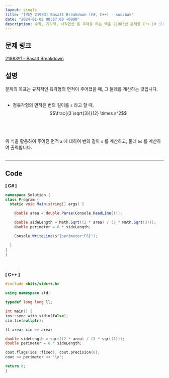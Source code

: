 ```yaml
---
layout: single
title: "[백준 21983] Basalt Breakdown (C#, C++) - soo:bak"
date: "2024-01-02 08:07:00 +0900"
description: 수학, 기하학, 사칙연산 을 주제로 하는 백준 21983번 문제를 C++ C# 으로 풀이 및 해설
---
```


## 문제 링크
  [21983번 - Basalt Breakdown](https://www.acmicpc.net/problem/21983)

## 설명
문제의 목표는 규칙적인 육각형의 면적이 주어졌을 때, 그 둘레를 계산하는 것입니다. <br>
<br>
- 정육각형의 면적은 변의 길이를 `s` 라고 할 때, $$\frac{(3 \sqrt{3})}{2} \times s^2$$<br>
<br>

위 식을 활용하여 주어진 면적 `a` 에 대하여 변의 길이 `s` 를 계산하고, 둘레 `6s` 를 계산하여 출력합니다.<br>
<br>

- - -

## Code
<b>[ C# ] </b>
<br>

  ```c#
namespace Solution {
  class Program {
    static void Main(string[] args) {

      double area = double.Parse(Console.ReadLine()!);

      double sideLength = Math.Sqrt((2 * area) / (3 * Math.Sqrt(3)));
      double perimeter = 6 * sideLength;

      Console.WriteLine($"{perimeter:F6}");

    }
  }
}
  ```
<br><br>
<b>[ C++ ] </b>
<br>

  ```c++
#include <bits/stdc++.h>

using namespace std;

typedef long long ll;

int main() {
  ios::sync_with_stdio(false);
  cin.tie(nullptr);

  ll area; cin >> area;

  double sideLength = sqrt((2 * area) / (3 * sqrt(3)));
  double perimeter = 6 * sideLength;

  cout.flags(ios::fixed); cout.precision(6);
  cout << perimeter << "\n";

  return 0;
}
  ```
